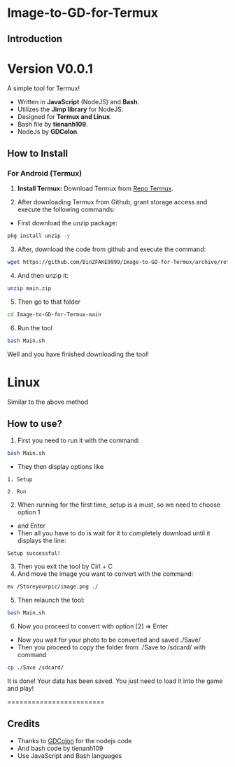 # Image-to-GD-for-Termux

## Introduction
# Version V0.0.1

A simple tool for Termux!

- Written in **JavaScript** (NodeJS) and **Bash**.
- Utilizes the **Jimp library** for NodeJS.
- Designed for **Termux and Linux**.
- Bash file by **tienanh109**.
- NodeJs by **GDColon**.

## How to Install

### For Android (Termux)

1. **Install Termux:**
   Download Termux from [Repo Termux](https://github.com/termux/termux-app/releases).

2. After downloading Termux from Github, grant storage access and execute the following commands:
  - First download the unzip package:
   ```bash
   pkg install unzip -y
   ```
3. After, download the code from github and execute the command:
  ```bash
  wget https://github.com/BinZFAKE9999/Image-to-GD-for-Termux/archive/refs/heads/main.zip
  ```
4. And then unzip it:
 ```bash
 unzip main.zip
 ```
5. Then go to that folder
 ```bash
 cd Image-to-GD-for-Termux-main
 ```
6. Run the tool
 ```bash
 bash Main.sh
 ```

Well and you have finished downloading the tool! 

# Linux

Similar to the above method

## How to use?
 1. First you need to run it with the command: 
  ```bash
  bash Main.sh
  ```

- They then display options like
 ```
 1. Setup

 2. Run
 ```
 2. When running for the first time, setup is a must, so we need to choose option 1
 - and Enter
 - Then all you have to do is wait for it to completely download until it displays the line:
 ```
 Setup successful!
 ```
3. Then you exit the tool by Cirl + C
4. And move the image you want to convert with the command:
 ```bash
 mv /Storeyourpic/image.png ./
 ```
5. Then relaunch the tool:
 ```bash
 bash Main.sh
 ```
6. Now you proceed to convert with option [2] => Enter
- Now you wait for your photo to be converted and saved ./Save/
- Then you proceed to copy the folder from ./Save to /sdcard/ with command 
 ```bash
 cp ./Save /sdcard/
 ```


It is done! Your data has been saved. You just need to load it into the game and play!

========================
## Credits
- Thanks to [GDColon](https://github.com/GDColon) for the nodejs code
- And bash code by tienanh109
- Use JavaScript and Bash languages
